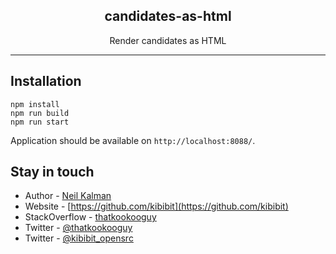 <p align="center">
  <h2 align="center">
    candidates-as-html
  </h2>
</p>
<p align="center">
  Render candidates as HTML
</p>
<hr>

## Installation

```
npm install
npm run build
npm run start
```

Application should be available on `http://localhost:8088/`.
## Stay in touch

- Author - [Neil Kalman](https://github.com/thatkookooguy)
- Website - [https://github.com/kibibit](https://github.com/kibibit)
- StackOverflow - [thatkookooguy](https://stackoverflow.com/users/1788884/thatkookooguy)
- Twitter - [@thatkookooguy](https://twitter.com/thatkookooguy)
- Twitter - [@kibibit_opensrc](https://twitter.com/kibibit_opensrc)